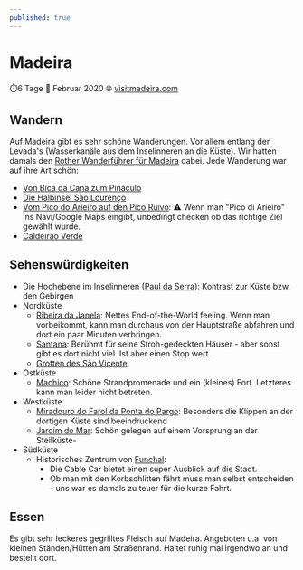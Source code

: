 ```yaml
---
published: true
---
```

# Madeira
⏱️6 Tage 📅 Februar 2020 🌐 [visitmadeira.com](https://visitmadeira.com/)

## Wandern
Auf Madeira gibt es sehr schöne Wanderungen. Vor allem entlang der Levada's (Wasserkanäle aus dem Inselinneren an die Küste). Wir hatten damals den [Rother Wanderführer für Madeira](https://www.rother.de/de/madeira-2.html) dabei. Jede Wanderung war auf ihre Art schön:

- [Von Bica da Cana zum Pináculo](https://rother.app/trip/246342?lang=de)
- [Die Halbinsel São Lourenço](https://rother.app/trip/246306?lang=de)
- [Vom Pico do Arieiro auf den Pico Ruivo](https://rother.app/trip/246330?lang=de): ⚠️ Wenn man "Pico di Arieiro" ins Navi/Google Maps eingibt, unbedingt checken ob das richtige Ziel gewählt wurde.
- [Caldeirão Verde](https://rother.app/trip/246320?lang=de)

## Sehenswürdigkeiten

- Die Hochebene im Inselinneren ([Paul da Serra](https://visitmadeira.com/de/sehenswuerdigkeiten/madeira/westkueste/ponta-do-sol/paul-da-serra/)): Kontrast zur Küste bzw. den Gebirgen
- Nordküste
	- [Ribeira da Janela](https://visitmadeira.com/de/sehenswuerdigkeiten/madeira/nordkueste/porto-moniz/ribeira-da-janela/): Nettes End-of-the-World feeling. Wenn man vorbeikommt, kann man durchaus von der Hauptstraße abfahren und dort ein paar Minuten verbringen.
	- [Santana](https://visitmadeira.com/de/sehenswuerdigkeiten/madeira/nordkueste/santana/): Berühmt für seine Stroh-gedeckten Häuser - aber sonst gibt es dort nicht viel. Ist aber einen Stop wert.
	- [Grotten des São Vicente](https://visitmadeira.com/de/sehenswuerdigkeiten/madeira/nordkueste/sao-vicente/grotten-des-sao-vicente/)
- Ostküste
	- [Machico](https://visitmadeira.com/de/sehenswuerdigkeiten/madeira/ostkueste/machico/): Schöne Strandpromenade und ein (kleines) Fort. Letzteres kann man leider nicht betreten.
- Westküste
	- [Miradouro do Farol da Ponta do Pargo](https://visitmadeira.com/de/sehenswuerdigkeiten/madeira/westkueste/calheta/aussichtspunkt-vom-leuchtturm-an-der-ponta-do-pargo/): Besonders die Klippen an der dortigen Küste sind beeindruckend
	- [Jardim do Mar](https://visitmadeira.com/de/sehenswuerdigkeiten/madeira/westkueste/calheta/jardim-do-mar/): Schön gelegen auf einem Vorsprung an der Steilküste- 
- Südküste
	- Historisches Zentrum von [Funchal](https://visitmadeira.com/de/sehenswuerdigkeiten/madeira/suedkueste/funchal/):
		- Die Cable Car bietet einen super Ausblick auf die Stadt.
		- Ob man mit den Korbschlitten fährt muss man selbst entscheiden - uns war es damals zu teuer für die kurze Fahrt.

## Essen
Es gibt sehr leckeres gegrilltes Fleisch auf Madeira. Angeboten u.a. von kleinen Ständen/Hütten am Straßenrand. Haltet ruhig mal irgendwo an und bestellt dort.

